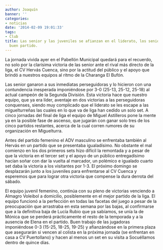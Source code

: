 ```yaml
---
author: Joaquín
banner: ''
categories:
- noticias
date: '2014-02-09 19:01:33'
tags:
- Club
title: Las senior y las juveniles se afianzan en el liderato, los senior caen en un
  buen partido.
---
```


La jornada vivida ayer en el Pabellón Municipal quedará para el recuerdo, no solo por la clarísima victoria de las senior ante el rival más directo de la liga, el CV Hervás Cuenca, sino por la actitud del público y el apoyo que brindó a nuestros equipos al ritmo de la Charanga El Bufón.

Las senior ganaron a sus inmediatas perseguidoras y lo hicieron con una contundencia inesperada imponiéndose por 3-0 (25-13, 25-12, 25-18) al actual campeón de la Segunda División. Esta victoria hace que nuestro equipo, que ya era líder, aventaje en dos victorias a las perseguidoras conquenses, siendo muy complicado que el liderato se les escape a las miguelturreñas las cuales en lo que va de liga han cedido un solo set. A cinco jornadas del final de liga el equipo de Miguel Astilleros pone la mente ya en la posible fase de ascenso, que jugarán con ganar solo tres de los cinco partidos restantes, acerca de la cual corren rumores de su organización en Miguelturra.

Antes del partido femenino el ADV masculino se enfrentaba también al Hervás en un partido que se presentaba igualadísimo. No obstante el mal comienzo en los dos primeros sets hizo difícil la remontada y a pesar de que la victoria en el tercer set y el apoyo de un público entregadísimo hacían soñar con dar la vuelta al marcador, un polémico e igualado cuarto set daba la victoria a los visitantes por 1-3. El próximo domingo se desplazarán junto a los juveniles para enfrentarse al CV Cuenca y esperemos que para lograr otra victoria que compense la dura derrota del sábado.

El equipo juvenil femenino, continúa con su pleno de victorias venciendo a Almagro Voleibol a domicilio, posiblemente en el mejor partido de la liga. El equipo funcionó a la perfección en todas las facetas del juego a pesar de la preocupación que arrastraba en esta semana por las bajas, al confirmarse que a la definitiva baja de Lucía Rubio que ya sabíamos, se unía la de Mónica que se perderá prácticamente el resto de la temporada y a la ausencia de Elena en el partido. Buen trabajo de las jugadoras imponiéndose 0-3 (15-25, 18-25, 19-25) y afianzándose en la primera plaza que asegurarán si vencen al colista en la próxima jornada (se enfrentan en casa a CV Puertollano) y hacen al menos un set en su visita a Socuéllamos dentro de quince días.

